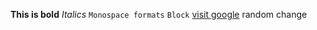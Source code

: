 **This is bold**
*Italics*
`Monospace formats`
```Block```
[visit google](http://www.google.com)
random change